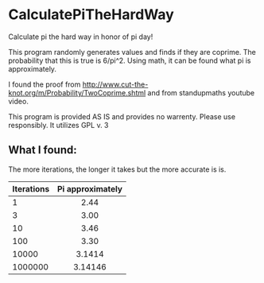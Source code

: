 # CalculatePiTheHardWay
Calculate pi the hard way in honor of pi day!

This program randomly generates values and finds if they are coprime.  The probability that this is true is 6/pi^2.  Using math, it can be found what pi is approximately.  

I found the proof from http://www.cut-the-knot.org/m/Probability/TwoCoprime.shtml and from standupmaths youtube video.  

This program is provided AS IS and provides no warrenty.  Please use responsibly.
It utilizes GPL v. 3


## What I found:
The more iterations, the longer it takes but the more accurate is is.

| Iterations    |Pi approximately|
| ------------- |:--------------:|
|     1         |        2.44    |
|     3         |        3.00    |
|     10        |        3.46    |
|     100       |        3.30    |
|     10000     |        3.1414  |
|     1000000   |        3.14146 |
